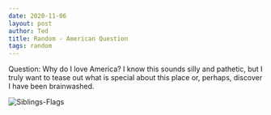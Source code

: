 ```yaml
---
date: 2020-11-06
layout: post
author: Ted
title: Random - American Question
tags: random
---
```

Question: Why do I love America? I know this sounds silly and pathetic, but I truly want to tease out what is special about this place or, perhaps, discover I have been brainwashed.  

![Siblings-Flags](/assets/images/siblings-flags.jpg)
